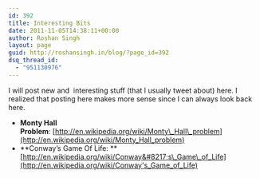 ```yaml
---
id: 392
title: Interesting Bits
date: 2011-11-05T14:38:11+00:00
author: Roshan Singh
layout: page
guid: http://roshansingh.in/blog/?page_id=392
dsq_thread_id:
  - "951130976"
---
```

<div>
  I will post new and  interesting stuff (that I usually tweet about) here. I realized that posting here makes more sense since I can always look back here.
</div>

  * **Monty Hall Problem**: [http://en.wikipedia.org/wiki/Monty\_Hall\_problem](http://en.wikipedia.org/wiki/Monty_Hall_problem)
  * **Conway&#8217;s Game Of Life: **[http://en.wikipedia.org/wiki/Conway&#8217;s\_Game\_of_Life](http://en.wikipedia.org/wiki/Conway's_Game_of_Life)